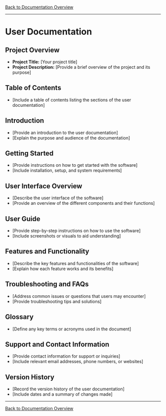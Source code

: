 [Back to Documentation Overview](README.md)

---

# User Documentation

## Project Overview

- **Project Title:** [Your project title]
- **Project Description:** [Provide a brief overview of the project and its purpose]

## Table of Contents

- [Include a table of contents listing the sections of the user documentation]

## Introduction

- [Provide an introduction to the user documentation]
- [Explain the purpose and audience of the documentation]

## Getting Started

- [Provide instructions on how to get started with the software]
- [Include installation, setup, and system requirements]

## User Interface Overview

- [Describe the user interface of the software]
- [Provide an overview of the different components and their functions]

## User Guide

- [Provide step-by-step instructions on how to use the software]
- [Include screenshots or visuals to aid understanding]

## Features and Functionality

- [Describe the key features and functionalities of the software]
- [Explain how each feature works and its benefits]

## Troubleshooting and FAQs

- [Address common issues or questions that users may encounter]
- [Provide troubleshooting tips and solutions]

## Glossary

- [Define any key terms or acronyms used in the document]

## Support and Contact Information

- [Provide contact information for support or inquiries]
- [Include relevant email addresses, phone numbers, or websites]

## Version History

- [Record the version history of the user documentation]
- [Include dates and a summary of changes made]

---

[Back to Documentation Overview](README.md)